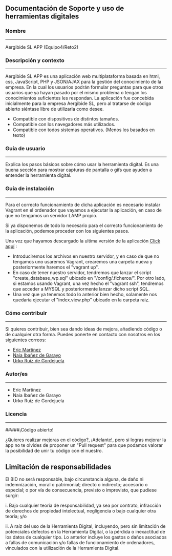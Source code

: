## Documentación de Soporte y uso de herramientas digitales

### Nombre
---
Aergibide SL APP (Equipo4/Reto2)

### Descripción y contexto
---
Aergibide SL APP es una aplicación web multiplataforma basada en html, css, JavaScript, PHP y JSON/AJAX para la gestión del conocimiento de la empresa. En la cual los usuarios podrán formular preguntas para que otros usuarios que ya hayan pasado por el mismo problema o tengan los conocimientos suficientes les respondan. La aplicación fue concebida inicialmente para la empresa Aergibide SL, pero al tratarse de código abierto siéntase libre de utilizarla como desee.

  - Compatible con dispositivos de distintos tamaños.
  - Compatible con los navegadores más utilizados.
  - Compatible con todos sistemas operativos. (Menos los basados en texto)

### Guía de usuario
---
Explica los pasos básicos sobre cómo usar la herramienta digital. Es una buena sección para mostrar capturas de pantalla o gifs que ayuden a entender la herramienta digital.
 	
### Guía de instalación
---
Para el correcto funcionamiento de dicha aplicación es necesario instalar Vagrant en el ordenador que vayamos a ejecutar la aplicación, en caso de que no tengamos un servidor LAMP propio.

Si ya disponemos de todo lo necesario para el correcto funcionamiento de la aplicación, podemos proceder con los siguientes pasos.

Una vez que hayamos descargado la ultima versión de la aplicación [Click aquí](https://github.com/NaiaIbanezdeGarayo/Equipo04-Reto02/tree/main) :
- Introduciremos los archivos en nuestro servidor, y en caso de que no tengamos uno usaremos Vagrant, crearemos una carpeta nueva y posteriormente haremos el "vagrant up".
- En caso de tener nuestro servidor, tendremos que lanzar el script "create_database_wp.sql" ubicado en "/config/.ficheros/". Por otro lado, si estamos usando Vagrant, una vez hecho el "vagrant ssh", tendremos que acceder a MYSQL y posteriormente lanzar dicho script SQL.
- Una vez que ya tenemos todo lo anterior bien hecho, solamente nos quedaría ejecutar el "index.view.php" ubicado en la carpeta raiz.

### Cómo contribuir
---
Si quieres contribuir, bien sea dando ideas de mejora, añadiendo código o de cualquier otra forma. Puedes ponerte en contacto con nosotros en los siguientes correos:
  - [Eric Martínez](mailto:eric.martinez@ikasle.egibide.org?subject=[GitHub]%Aergibide%SL%APP:%Contribuir)
  - [Naia Ibañez de Garayo](mailto:naia.ibanezdegarayo@ikasle.egibide.org?subject=[GitHub]%Aergibide%SL%APP:%Contribuir)
  - [Urko Ruiz de Gordejuela](mailto:urko.ruizdegordejuela@ikasle.egibide.org?subject=[GitHub]%Aergibide%SL%APP:%Contribuir)

### Autor/es
---
  - Eric Martínez
  - Naia Ibañez de Garayo
  - Urko Ruiz de Gordejuela
  
### Licencia 
---
#####¡Código abierto!

¿Quieres realizar mejoras en el código?, ¡Adelante!, pero si logras mejorar la app no te olvides de proponer un "Pull request" para que podamos valorar la posibilidad de unir tu código con el nuestro.

## Limitación de responsabilidades

El BID no será responsable, bajo circunstancia alguna, de daño ni indemnización, moral o patrimonial; directo o indirecto; accesorio o especial; o por vía de consecuencia, previsto o imprevisto, que pudiese surgir:

i. Bajo cualquier teoría de responsabilidad, ya sea por contrato, infracción de derechos de propiedad intelectual, negligencia o bajo cualquier otra teoría; y/o

ii. A raíz del uso de la Herramienta Digital, incluyendo, pero sin limitación de potenciales defectos en la Herramienta Digital, o la pérdida o inexactitud de los datos de cualquier tipo. Lo anterior incluye los gastos o daños asociados a fallas de comunicación y/o fallas de funcionamiento de ordenadores, vinculados con la utilización de la Herramienta Digital.
